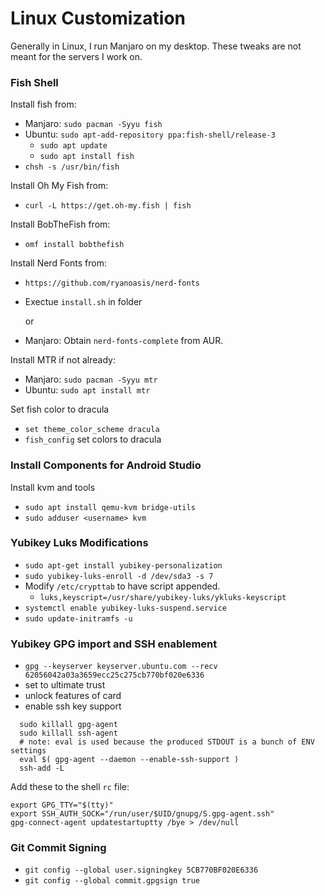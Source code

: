 # Linux Customization

Generally in Linux, I run Manjaro on my desktop. These tweaks are not meant for the servers I work on.

### Fish Shell

Install fish from:

- Manjaro: `sudo pacman -Syyu fish`
- Ubuntu: `sudo apt-add-repository ppa:fish-shell/release-3`
  - `sudo apt update`
  - `sudo apt install fish`
- `chsh -s /usr/bin/fish`

Install Oh My Fish from:

- `curl -L https://get.oh-my.fish | fish`

Install BobTheFish from:

- `omf install bobthefish`

Install Nerd Fonts from:

- `https://github.com/ryanoasis/nerd-fonts`
- Exectue `install.sh` in folder

    or

- Manjaro: Obtain `nerd-fonts-complete` from AUR.

Install MTR if not already:

- Manjaro: `sudo pacman -Syyu mtr`
- Ubuntu: `sudo apt install mtr`

Set fish color to dracula

- `set theme_color_scheme dracula`
- `fish_config` set colors to dracula

### Install Components for Android Studio

Install kvm and tools
- `sudo apt install qemu-kvm bridge-utils`
- `sudo adduser <username> kvm`

### Yubikey Luks Modifications
- `sudo apt-get install yubikey-personalization`
- `sudo yubikey-luks-enroll -d /dev/sda3 -s 7`
- Modify `/etc/crypttab` to have script appended.
  - `luks,keyscript=/usr/share/yubikey-luks/ykluks-keyscript`
- `systemctl enable yubikey-luks-suspend.service`
- `sudo update-initramfs -u`

### Yubikey GPG import and SSH enablement
- `gpg --keyserver keyserver.ubuntu.com --recv 62056042a03a3659ecc25c275cb770bf020e6336`
- set to ultimate trust
- unlock features of card
- enable ssh key support
```console
  sudo killall gpg-agent
  sudo killall ssh-agent
  # note: eval is used because the produced STDOUT is a bunch of ENV settings
  eval $( gpg-agent --daemon --enable-ssh-support )
  ssh-add -L
```
Add these to the shell `rc` file:

```console
export GPG_TTY="$(tty)"
export SSH_AUTH_SOCK="/run/user/$UID/gnupg/S.gpg-agent.ssh"
gpg-connect-agent updatestartuptty /bye > /dev/null
```

### Git Commit Signing
- `git config --global user.signingkey 5CB770BF020E6336`
- `git config --global commit.gpgsign true`
